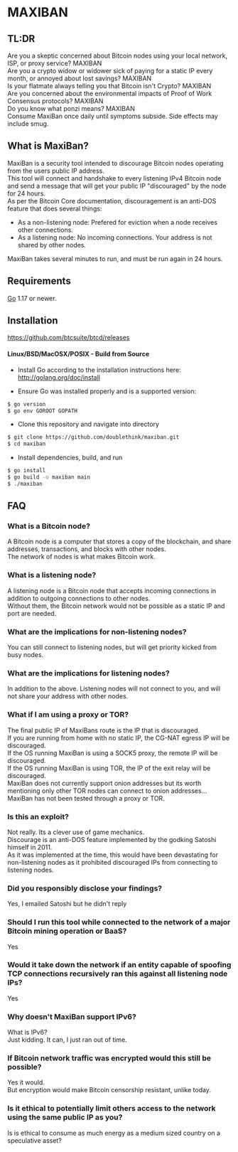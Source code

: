 # MAXIBAN

## TL:DR
Are you a skeptic concerned about Bitcoin nodes using your local network, ISP, or proxy service? MAXIBAN   
Are you a crypto widow or widower sick of paying for a static IP every month, or annoyed about lost savings? MAXIBAN   
Is your flatmate always telling you that Bitcoin isn't Crypto? MAXIBAN   
Are you concerned about the environmental impacts of Proof of Work Consensus protocols? MAXIBAN   
Do you know what ponzi means? MAXIBAN   
Consume MaxiBan once daily until symptoms subside. Side effects may include smug.

## What is MaxiBan?
MaxiBan is a security tool intended to discourage Bitcoin nodes operating from the users public IP address.   
This tool will connect and handshake to every listening IPv4 Bitcoin node and send a message that will get your public IP "discouraged" by the node for 24 hours.   
As per the Bitcoin Core documentation, discouragement is an anti-DOS feature that does several things:
*   As a non-listening node: Prefered for eviction when a node receives other connections.
*   As a listening node: No incoming connections. Your address is not shared by other nodes.

MaxiBan takes several minutes to run, and must be run again in 24 hours.

## Requirements

[Go](http://golang.org) 1.17 or newer.

## Installation

https://github.com/btcsuite/btcd/releases

#### Linux/BSD/MacOSX/POSIX - Build from Source

- Install Go according to the installation instructions here:
  http://golang.org/doc/install

- Ensure Go was installed properly and is a supported version:

```bash
$ go version
$ go env GOROOT GOPATH
```

- Clone this repository and navigate into directory
```bash
$ git clone https://github.com/doublethink/maxiban.git
$ cd maxiban
```

- Install dependencies, build, and run
```bash
$ go install
$ go build -o maxiban main
$ ./maxiban
```

## FAQ

### What is a Bitcoin node?
A Bitcoin node is a computer that stores a copy of the blockchain, and share addresses, transactions, and blocks with other nodes.  
The network of nodes is what makes Bitcoin work.

### What is a listening node?
A listening node is a Bitcoin node that accepts incoming connections in addition to outgoing connections to other nodes.   
Without them, the Bitcoin network would not be possible as a static IP and port are needed.   

### What are the implications for non-listening nodes?
You can still connect to listening nodes, but will get priority kicked from busy nodes.

### What are the implications for listening nodes?   
In addition to the above. Listening nodes will not connect to you, and will not share your address with other nodes.   

### What if I am using a proxy or TOR?   
The final public IP of MaxiBans route is the IP that is discouraged.   
If you are running from home with no static IP, the CG-NAT egress IP will be discouraged.   
If the OS running MaxiBan is using a SOCK5 proxy, the remote IP will be discouraged.   
If the OS running MaxiBan is using TOR, the IP of the exit relay will be discouraged.    
MaxiBan does not currently support onion addresses but its worth mentioning only other TOR nodes can connect to onion addresses...  
MaxiBan has not been tested through a proxy or TOR.

### Is this an exploit?
Not really. Its a clever use of game mechanics.   
Discourage is an anti-DOS feature implemented by the godking Satoshi himself in 2011.   
As it was implemented at the time, this would have been devastating for non-listening nodes as it prohibited discouraged IPs from connecting to listening nodes.

### Did you responsibly disclose your findings?
Yes, I emailed Satoshi but he didn't reply   

### Should I run this tool while connected to the network of a major Bitcoin mining operation or BaaS?
Yes

### Would it take down the network if an entity capable of spoofing TCP connections recursively ran this against all listening node IPs?
Yes

### Why doesn't MaxiBan support IPv6?
What is IPv6?   
Just kidding. It can, I just ran out of time.   

### If Bitcoin network traffic was encrypted would this still be possible?
Yes it would.   
But encryption would make Bitcoin censorship resistant, unlike today.

### Is it ethical to potentially limit others access to the network using the same public IP as you?
Is is ethical to consume as much energy as a medium sized country on a speculative asset?